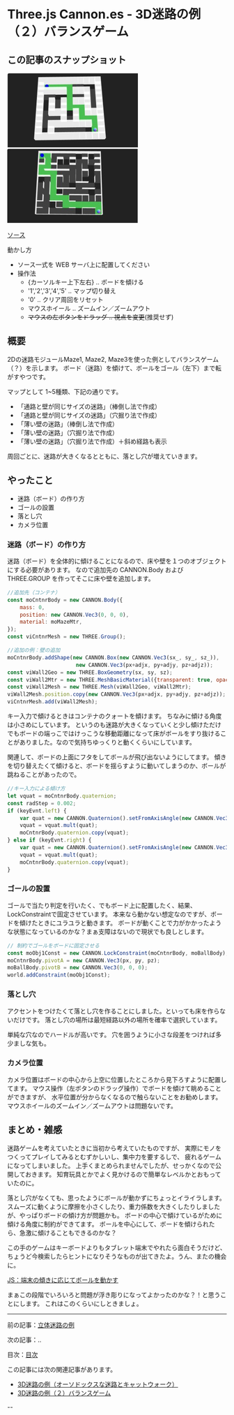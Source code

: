 # Three.js Cannon.es - 3D迷路の例（２）バランスゲーム

## この記事のスナップショット

![](052/pic/052_ss_01.jpg)
![](052/pic/052_ss_02.jpg)

[ソース](052/)

動かし方

- ソース一式を WEB サーバ上に配置してください
- 操作法
  - {カーソルキー上下左右}  .. ボードを傾ける
  - '1','2','3','4','5' .. マップ切り替え
  - '0' .. クリア周回をリセット
  - マウスホイール .. ズームイン／ズームアウト
  - ~~マウスの左ボタンをドラッグ .. 視点を変更~~(推奨せず)

## 概要

2Dの迷路モジュールMaze1, Maze2, Maze3を使った例としてバランスゲーム（？）を示します。
ボード（迷路）を傾けて、ボールをゴール（左下）まで転がすやつです。

マップとして 1~5種類、下記の通りです。
- 「通路と壁が同じサイズの迷路」（棒倒し法で作成）
- 「通路と壁が同じサイズの迷路」（穴掘り法で作成）
- 「薄い壁の迷路」（棒倒し法で作成）
- 「薄い壁の迷路」（穴掘り法で作成）
- 「薄い壁の迷路」（穴掘り法で作成）＋斜め経路も表示

周回ごとに、迷路が大きくなるとともに、落とし穴が増えていきます。

## やったこと

- 迷路（ボード）の作り方
- ゴールの設置
- 落とし穴
- カメラ位置

### 迷路（ボード）の作り方

迷路（ボード）を全体的に傾けることになるので、床や壁を１つのオブジェクトにする必要があります。
なので追加先の CANNON.Body および THREE.GROUP を作ってそこに床や壁を追加します。

```js
//追加先（コンテナ）
const moCntnrBody = new CANNON.Body({
    mass: 0,
    position: new CANNON.Vec3(0, 0, 0),
    material: moMazeMtr,
});
const viCntnrMesh = new THREE.Group();
```

```js
//追加の例：壁の追加
moCntnrBody.addShape(new CANNON.Box(new CANNON.Vec3(sx_, sy_, sz_)),
                      new CANNON.Vec3(px+adjx, py+adjy, pz+adjz));
const viWall2Geo = new THREE.BoxGeometry(sx, sy, sz);
const viWall2Mtr = new THREE.MeshBasicMaterial({transparent: true, opacity: 0.9});
const viWall2Mesh = new THREE.Mesh(viWall2Geo, viWall2Mtr);
viWall2Mesh.position.copy(new CANNON.Vec3(px+adjx, py+adjy, pz+adjz));
viCntnrMesh.add(viWall2Mesh);
```

キー入力で傾けるときはコンテナのクォートを傾けます。
ちなみに傾ける角度は小さめにしています。
というのも迷路が大きくなっていくと少し傾けただけでもボードの端っこではけっこうな移動距離になって床がボールをすり抜けることがありました。なので気持ちゆっくりと動くくらいにしています。

関連して、ボードの上面にフタをしてボールが飛び出ないようにしてます。
傾きを切り替えたくて傾けると、ボードを揺らすように動いてしまうのか、ボールが跳ねることがあったので。

```js
//キー入力による傾け方
let vquat = moCntnrBody.quaternion;
const radStep = 0.002;
if (keyEvnt.left) {
    var quat = new CANNON.Quaternion().setFromAxisAngle(new CANNON.Vec3(0, 0, 1), radStep);
    vquat = vquat.mult(quat);
    moCntnrBody.quaternion.copy(vquat);
} else if (keyEvnt.right) {
    var quat = new CANNON.Quaternion().setFromAxisAngle(new CANNON.Vec3(0, 0, 1), -radStep);
    vquat = vquat.mult(quat);
    moCntnrBody.quaternion.copy(vquat);
}
```

### ゴールの設置

ゴールで当たり判定を行いたく、でもボード上に配置したく、結果、LockConstraintで固定させています。
本来なら動かない想定なのですが、ボードを傾けたときにユラユラと動きます。
ボードが動くことで力がかかったような状態になっているのかな？まぁ支障はないので現状でも良しとします。

```js
// 制約でゴールをボードに固定させる
const moObj1Const = new CANNON.LockConstraint(moCntnrBody, moBallBody);
moCntnrBody.pivotA = new CANNON.Vec3(px, py, pz);
moBallBody.pivotB = new CANNON.Vec3(0, 0, 0);
world.addConstraint(moObj1Const);
```

### 落とし穴

アクセントをつけたくて落とし穴を作ることにしました。といっても床を作らないだけです。
落とし穴の場所は最短経路以外の場所を確率で選択しています。

単純な穴なのでハードルが高いです。
穴を囲うように小さな段差をつければ多少ましな気も。

### カメラ位置

カメラ位置はボードの中心から上空に位置したところから見下ろすように配置してます。
マウス操作（左ボタンのドラッグ操作）でボードを傾けて眺めることができますが、
水平位置が分からなくなるので触らないことをお勧めします。
マウスホイールのズームイン／ズームアウトは問題ないです。

## まとめ・雑感

迷路ゲームを考えていたときに当初から考えていたものですが、
実際にモノをつくってプレイしてみるとむずかしいし、集中力を要するしで、
疲れるゲームになってしまいました。
上手くまとめられませんでしたが、せっかくなので公開しておきます。
知育玩具とかでよく見かけるので簡単なレベルかとおもっていたのに。

落とし穴がなくても、思ったようにボールが動かずにちょっとイライラします。
スムーズに動くように摩擦を小さくしたり、重力係数を大きくしたりしましたが、やっぱりボードの傾け方が問題かも。
ボードの中心で傾けているがために傾ける角度に制約ができてます。
ボールを中心にして、ボードを傾けられたら、急激に傾けることもできるのかな？

この手のゲームはキーボードよりもタブレット端末でやれたら面白そうだけど、
ちょうど今検索したらヒントになりそうなものが出てきたよ。うん、またの機会に。

[JS：端末の傾きに応じてボールを動かす](https://dianxnao.com/javascript%e7%ab%af%e6%9c%ab%e3%81%ae%e5%82%be%e3%81%8d%e3%81%ab%e5%bf%9c%e3%81%98%e3%81%a6%e3%83%9c%e3%83%bc%e3%83%ab%e3%82%92%e5%8b%95%e3%81%8b%e3%81%99/)

まぁこの段階でいろいろと問題が浮き彫りになってよかったのかな？！と思うことにします。
これはこのくらいにしときましょ。

------------------------------------------------------------

前の記事：[立体迷路の例](051.md)

次の記事：..


目次：[目次](000.md)

この記事には次の関連記事があります。

- [3D迷路の例（オーソドックスな迷路とキャットウォーク）](048.md)
- [3D迷路の例（２）バランスゲーム](052.md)

--